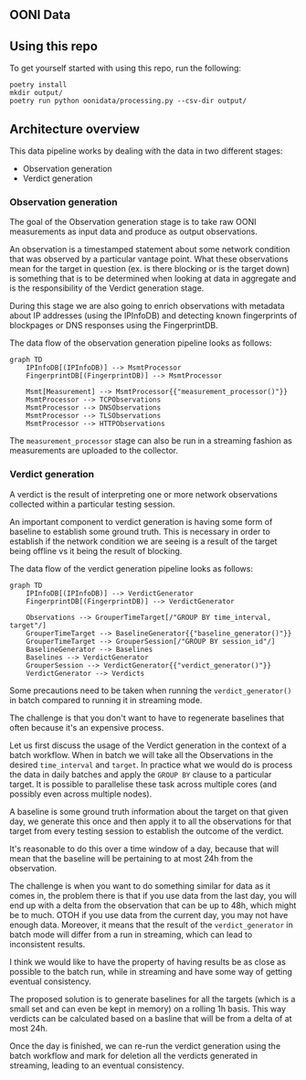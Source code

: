## OONI Data

## Using this repo

To get yourself started with using this repo, run the following:
```
poetry install
mkdir output/
poetry run python oonidata/processing.py --csv-dir output/
```
## Architecture overview

This data pipeline works by dealing with the data in two different stages:
* Observation generation
* Verdict generation

### Observation generation

The goal of the Observation generation stage is to take raw OONI measurements
as input data and produce as output observations.

An observation is a timestamped statement about some network condition that was
observed by a particular vantage point. What these observations mean for the
target in question (ex. is there blocking or is the target down) is something
that is to be determined when looking at data in aggregate and is the
responsibility of the Verdict generation stage.

During this stage we are also going to enrich observations with metadata about
IP addresses (using the IPInfoDB) and detecting known fingerprints of
blockpages or DNS responses using the FingerprintDB.

The data flow of the observation generation pipeline looks as follows:

```mermaid
graph TD
    IPInfoDB[(IPInfoDB)] --> MsmtProcessor
    FingerprintDB[(FingerprintDB)] --> MsmtProcessor

    Msmt[Measurement] --> MsmtProcessor{{"measurement_processor()"}}
    MsmtProcessor --> TCPObservations
    MsmtProcessor --> DNSObservations
    MsmtProcessor --> TLSObservations
    MsmtProcessor --> HTTPObservations
```

The `measurement_processor` stage can also be run in a streaming fashion as
measurements are uploaded to the collector.

### Verdict generation

A verdict is the result of interpreting one or more network observations
collected within a particular testing session.

An important component to verdict generation is having some form of baseline to
establish some ground truth. This is necessary in order to establish if the
network condition we are seeing is a result of the target being offline vs it
being the result of blocking.

The data flow of the verdict generation pipeline looks as follows:
```mermaid
graph TD
    IPInfoDB[(IPInfoDB)] --> VerdictGenerator
    FingerprintDB[(FingerprintDB)] --> VerdictGenerator

    Observations --> GrouperTimeTarget[/"GROUP BY time_interval, target"/]
    GrouperTimeTarget --> BaselineGenerator{{"baseline_generator()"}}
    GrouperTimeTarget --> GrouperSession[/"GROUP BY session_id"/]
    BaselineGenerator --> Baselines
    Baselines --> VerdictGenerator
    GrouperSession --> VerdictGenerator{{"verdict_generator()"}}
    VerdictGenerator --> Verdicts
```

Some precautions need to be taken when running the `verdict_generator()` in
batch compared to running it in streaming mode.

The challenge is that you don't want to have to regenerate baselines that often
because it's an expensive process.

Let us first discuss the usage of the Verdict generation in the context of a
batch workflow. When in batch we will take all the Observations in the desired
`time_interval` and `target`. In practice what we would do is process the data
in daily batches and apply the `GROUP BY` clause to a particular target.
It is possible to parallelise these task across multiple cores (and possibly
even across multiple nodes).

A baseline is some ground truth information about the target on that given day,
we generate this once and then apply it to all the observations for that target
from every testing session to establish the outcome of the verdict.

It's reasonable to do this over a time window of a day, because that will mean
that the baseline will be pertaining to at most 24h from the observation.

The challenge is when you want to do something similar for data as it comes in,
the problem there is that if you use data from the last day, you will end up
with a delta from the observation that can be up to 48h, which might be to much.
OTOH if you use data from the current day, you may not have enough data.
Moreover, it means that the result of the `verdict_generator` in batch mode
will differ from a run in streaming, which can lead to inconsistent results.

I think we would like to have the property of having results be as close as
possible to the batch run, while in streaming and have some way of getting
eventual consistency.

The proposed solution is to generate baselines for all the targets (which is a
small set and can even be kept in memory) on a rolling 1h basis. This way
verdicts can be calculated based on a basline that will be from a delta of at
most 24h.

Once the day is finished, we can re-run the verdict generation using the batch
workflow and mark for deletion all the verdicts generated in streaming, leading
to an eventual consistency.



